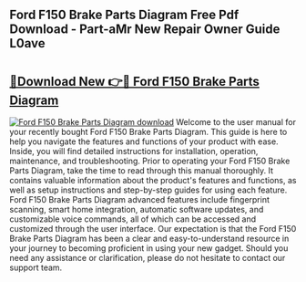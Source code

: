 ## Ford F150 Brake Parts Diagram Free Pdf Download - Part-aMr New Repair Owner Guide L0ave

# <h2><a href="http://dfs8edj.blite.top/?on=Ford+F150+Brake+Parts+Diagram">🔗Download New 👉🔴 Ford F150 Brake Parts Diagram</a></h2>

[![Ford F150 Brake Parts Diagram download](https://i.imgur.com/lujVjoI.png)](http://dfs8edj.blite.top/?on=Ford+F150+Brake+Parts+Diagram)
Welcome to the user manual for your recently bought Ford F150 Brake Parts Diagram. This guide is here to help you navigate the features and functions of your product with ease. Inside, you will find detailed instructions for installation, operation, maintenance, and troubleshooting. Prior to operating your Ford F150 Brake Parts Diagram, take the time to read through this manual thoroughly. It contains valuable information about the product's features and functions, as well as setup instructions and step-by-step guides for using each feature. Ford F150 Brake Parts Diagram advanced features include fingerprint scanning, smart home integration, automatic software updates, and customizable voice commands, all of which can be accessed and customized through the user interface. Our expectation is that the Ford F150 Brake Parts Diagram has been a clear and easy-to-understand resource in your journey to becoming proficient in using your new gadget. Should you need any assistance or clarification, please do not hesitate to contact our support team.
